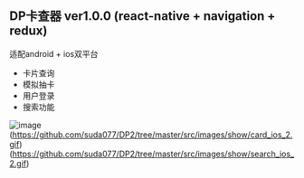 ## DP卡查器 ver1.0.0 (react-native + navigation + redux)

适配android + ios双平台

* 卡片查询
* 模拟抽卡
* 用户登录
* 搜索功能

![image](https://github.com/suda077/DP2/tree/master/src/images/show/draw_ios_2.gif)(https://github.com/suda077/DP2/tree/master/src/images/show/card_ios_2.gif)(https://github.com/suda077/DP2/tree/master/src/images/show/search_ios_2.gif)

